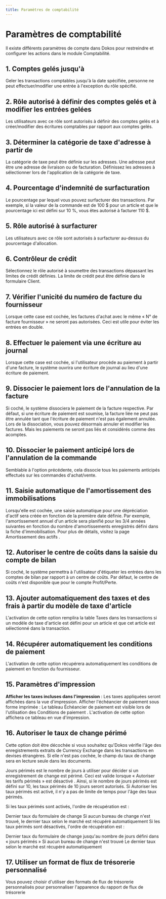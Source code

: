 ```yaml
---
title: Paramètres de comptabilité
---
```


# Paramètres de comptabilité

Il existe différents paramètres de compte dans Dokos pour restreindre et configurer les actions dans le module Comptabilité.

## 1. Comptes gelés jusqu'à

Geler les transactions comptables jusqu'à la date spécifiée, personne ne peut effectuer/modifier une entrée à l'exception du rôle spécifié.

## 2. Rôle autorisé à définir des comptes gelés et à modifier les entrées gelées

Les utilisateurs avec ce rôle sont autorisés à définir des comptes gelés et à créer/modifier des écritures comptables par rapport aux comptes gelés.

## 3. Déterminer la catégorie de taxe d'adresse à partir de

La catégorie de taxe peut être définie sur les adresses. Une adresse peut être une adresse de livraison ou de facturation. Définissez les adresses à sélectionner lors de l'application de la catégorie de taxe.

## 4. Pourcentage d'indemnité de surfacturation

Le pourcentage par lequel vous pouvez surfacturer des transactions. Par exemple, si la valeur de la commande est de 100 $ pour un article et que le pourcentage ici est défini sur 10 %, vous êtes autorisé à facturer 110 $.

## 5. Rôle autorisé à surfacturer

Les utilisateurs avec ce rôle sont autorisés à surfacturer au-dessus du pourcentage d'allocation.

## 6. Contrôleur de crédit

Sélectionnez le rôle autorisé à soumettre des transactions dépassant les limites de crédit définies. La limite de crédit peut être définie dans le formulaire Client.

## 7. Vérifier l'unicité du numéro de facture du fournisseur

Lorsque cette case est cochée, les factures d'achat avec le même « N° de facture fournisseur » ne seront pas autorisées. Ceci est utile pour éviter les entrées en double.

## 8. Effectuer le paiement via une écriture au journal

Lorsque cette case est cochée, si l'utilisateur procède au paiement à partir d'une facture, le système ouvrira une écriture de journal au lieu d'une écriture de paiement.

## 9. Dissocier le paiement lors de l'annulation de la facture

Si coché, le système dissociera le paiement de la facture respective. Par défaut, si une écriture de paiement est soumise, la facture liée ne peut pas être annulée tant que l'écriture de paiement n'est pas également annulée. Lors de la dissociation, vous pouvez désormais annuler et modifier les factures. Mais les paiements ne seront pas liés et considérés comme des acomptes.

## 10. Dissocier le paiement anticipé lors de l'annulation de la commande

Semblable à l'option précédente, cela dissocie tous les paiements anticipés effectués sur les commandes d'achat/vente.

## 11. Saisie automatique de l'amortissement des immobilisations

Lorsqu'elle est cochée, une saisie automatique pour une dépréciation d'actif sera créée en fonction de la première date définie. Par exemple, l'amortissement annuel d'un article sera planifié pour les 3/4 années suivantes en fonction du nombre d'amortissements enregistrés défini dans la fiche d'immobilisation. Pour plus de détails, visitez la page Amortissement des actifs .

## 12. Autoriser le centre de coûts dans la saisie du compte de bilan

Si coché, le système permettra à l'utilisateur d'étiqueter les entrées dans les comptes de bilan par rapport à un centre de coûts. Par défaut, le centre de coûts n'est disponible que pour le compte Profit/Perte.

## 13. Ajouter automatiquement des taxes et des frais à partir du modèle de taxe d'article

L'activation de cette option remplira la table Taxes dans les transactions si un modèle de taxe d'article est défini pour un article et que cet article est sélectionné dans la transaction.

## 14. Récupérer automatiquement les conditions de paiement

L'activation de cette option récupérera automatiquement les conditions de paiement en fonction du fournisseur.

## 15. Paramètres d'impression

**Afficher les taxes incluses dans l'impression** : Les taxes appliquées seront affichées dans la vue d'impression.
Afficher l'échéancier de paiement sous forme imprimée : Le tableau Échéancier de paiement est visible lors de l'utilisation des Conditions de paiement . L'activation de cette option affichera ce tableau en vue d'impression.

## 16. Autoriser le taux de change périmé

Cette option doit être décochée si vous souhaitez qu'Dokos vérifie l'âge des enregistrements extraits de Currency Exchange dans les transactions en devises étrangères. Si elle n'est pas cochée, le champ du taux de change sera en lecture seule dans les documents.

Jours périmés est le nombre de jours à utiliser pour décider si un enregistrement de change est périmé. Ceci est valide lorsque « Autoriser les tarifs périmés » est désactivé . Ainsi, si le nombre de jours périmés est défini sur 10, les taux périmés de 10 jours seront autorisés. Si Autoriser les taux périmés est activé, il n'y a pas de limite de temps pour l'âge des taux périmés.

Si les taux périmés sont activés, l'ordre de récupération est :

Dernier taux du formulaire de change
Si aucun bureau de change n'est trouvé, le dernier taux selon le marché est récupéré automatiquement
Si les taux périmés sont désactivés, l'ordre de récupération est :

Dernier taux du formulaire de change jusqu'au nombre de jours défini dans « jours périmés »
Si aucun bureau de change n'est trouvé Le dernier taux selon le marché est récupéré automatiquement

## 17. Utiliser un format de flux de trésorerie personnalisé

Vous pouvez choisir d'utiliser des formats de flux de trésorerie personnalisés pour personnaliser l'apparence du rapport de flux de trésorerie
